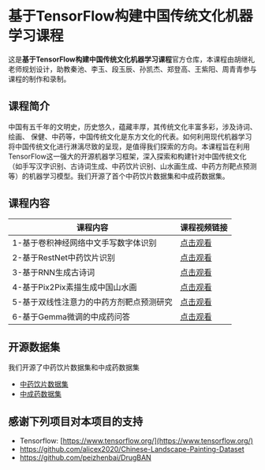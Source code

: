 # 基于TensorFlow构建中国传统文化机器学习课程

这是**基于TensorFlow构建中国传统文化机器学习课程**官方仓库，本课程由胡继礼老师规划设计，助教秦池、李玉、段玉辰、孙凯杰、郑登高、王紫阳、周青青参与课程的制作和录制。

## 课程简介

中国有五千年的文明史，历史悠久，蕴藏丰厚，其传统文化丰富多彩，涉及诗词、绘画、 保健、中药等，中国传统文化是东方文化的代表。如何利用现代机器学习将中国传统文化进行淋漓尽致的呈现，是值得我们探索的方向。本课程旨在利用TensorFlow这一强大的开源机器学习框架，深入探索和构建针对中国传统文化（如手写汉字识别、古诗词生成、中药饮片识别、山水画生成、中药方剂靶点预测等）的机器学习模型。我们开源了首个中药饮片数据集和中成药数据集。

## 课程内容

| 课程内容 | 课程视频链接 |
| --- | --- |
| 1-基于卷积神经网络中文手写数字体识别 | [点击观看](https://www.bilibili.com/video/BV1L7U6YeEJM) |
| 2-基于RestNet中药饮片识别 | [点击观看](https://www.bilibili.com/video/BV1R7U6YYER2) |
| 3-基于RNN生成古诗词 | [点击观看](https://www.bilibili.com/video/BV1R7U6YYERQ) |
| 4-基于Pix2Pix素描生成中国山水画 | [点击观看](https://www.bilibili.com/video/BV1RJU6YwEPk) |
| 5-基于双线性注意力的中药方剂靶点预测研究 | [点击观看](https://www.bilibili.com/video/BV1RJU6YwEuP) |
| 6-基于Gemma微调的中成药问答 | [点击观看](https://www.bilibili.com/video/BV1RJU6YwEPZ) |

## 开源数据集
我们开源了中药饮片数据集和中成药数据集
- [中药饮片数据集](https://github.com/hujili007/TensorflowChineseTraditionalCulture/tree/main/2-%E5%9F%BA%E4%BA%8ERestNet%E4%B8%AD%E8%8D%AF%E9%A5%AE%E7%89%87%E8%AF%86%E5%88%AB/data/tcmimage)
- [中成药数据集](https://github.com/hujili007/TensorflowChineseTraditionalCulture/blob/main/6-%E5%9F%BA%E4%BA%8EGemma%E5%BE%AE%E8%B0%83%E7%9A%84%E4%B8%AD%E6%88%90%E8%8D%AF%E9%97%AE%E7%AD%94/data/cpmi_dataset.json)

## 感谢下列项目对本项目的支持

- Tensorflow: [https://www.tensorflow.org/](https://www.tensorflow.org/)
- https://github.com/alicex2020/Chinese-Landscape-Painting-Dataset
- https://github.com/peizhenbai/DrugBAN